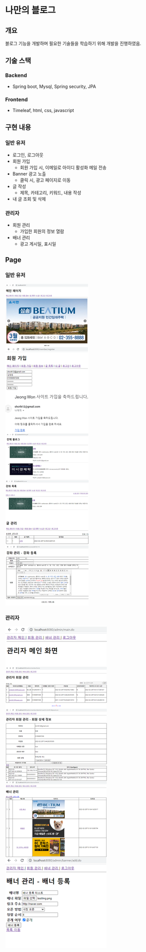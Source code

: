 # 나만의 블로그
## 개요
블로그 기능을 개발하며 필요한 기술들을 학습하기 위해 개발을 진행하였음.

## 기술 스택
### Backend
* Spring boot, Mysql, Spring security, JPA
### Frontend
* Timeleaf, html, css, javascript

## 구현 내용
### 일반 유저
* 로그인, 로그아웃
* 회원 가입
    * 회원 가입 시, 이메일로 아이디 활성화 메일 전송
* Banner 광고 노출
    * 클릭 시, 광고 페이지로 이동
* 글 작성
    * 제목, 카테고리, 키워드, 내용 작성
* 내 글 조회 및 삭제

### 관리자
* 회원 관리
    * 가입한 회원의 정보 열람
* 배너 관리
    * 광고 게시일, 표시일

## Page
### 일반 유저
<img src="./readmeImg/userRole.png">

### 관리자
<img src="./readmeImg/adminRole.png">